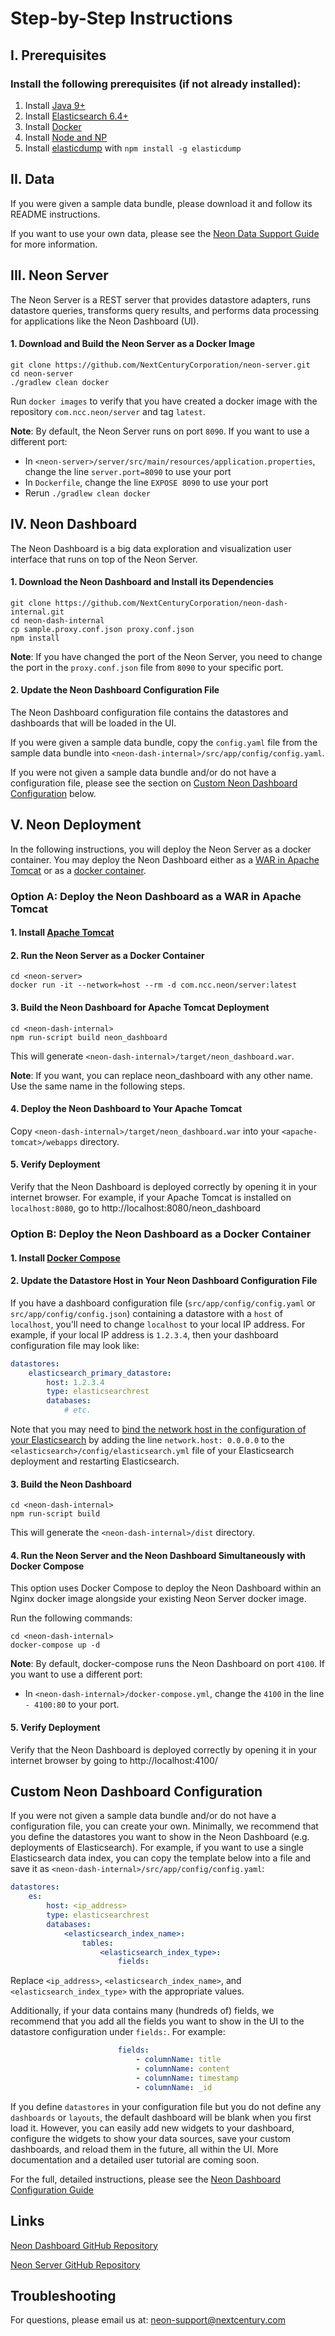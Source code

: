 # Step-by-Step Instructions

## I. Prerequisites

### Install the following prerequisites (if not already installed):

1. Install [Java 9+](https://www.oracle.com/technetwork/java/javase/downloads/jdk12-downloads-5295953.html)
2. Install [Elasticsearch 6.4+](https://www.elastic.co/downloads/past-releases/elasticsearch-6-8-1)
3. Install [Docker](https://docs.docker.com/v17.12/install/)
4. Install [Node and NP](https://nodejs.org/en/)
5. Install [elasticdump](https://www.npmjs.com/package/elasticdump) with `npm install -g elasticdump`

## II. Data

If you were given a sample data bundle, please download it and follow its README instructions.

If you want to use your own data, please see the [Neon Data Support Guide](https://github.com/NextCenturyCorporation/neon-server/blob/master/DATA_SUPPORT_GUIDE.md) for more information.

## III. Neon Server

The Neon Server is a REST server that provides datastore adapters, runs datastore queries, transforms query results, and performs data processing for applications like the Neon Dashboard (UI).

#### 1. Download and Build the Neon Server as a Docker Image

```
git clone https://github.com/NextCenturyCorporation/neon-server.git
cd neon-server
./gradlew clean docker
```

Run `docker images` to verify that you have created a docker image with the repository `com.ncc.neon/server` and tag `latest`.

**Note**: By default, the Neon Server runs on port `8090`.  If you want to use a different port:

- In `<neon-server>/server/src/main/resources/application.properties`, change the line `server.port=8090` to use your port
- In `Dockerfile`, change the line `EXPOSE 8090` to use your port
- Rerun `./gradlew clean docker`

## IV. Neon Dashboard

The Neon Dashboard is a big data exploration and visualization user interface that runs on top of the Neon Server.

#### 1. Download the Neon Dashboard and Install its Dependencies

```
git clone https://github.com/NextCenturyCorporation/neon-dash-internal.git
cd neon-dash-internal
cp sample.proxy.conf.json proxy.conf.json
npm install
```

**Note**: If you have changed the port of the Neon Server, you need to change the port in the `proxy.conf.json` file from `8090` to your specific port.

#### 2. Update the Neon Dashboard Configuration File

The Neon Dashboard configuration file contains the datastores and dashboards that will be loaded in the UI.

If you were given a sample data bundle, copy the `config.yaml` file from the sample data bundle into `<neon-dash-internal>/src/app/config/config.yaml`.

If you were not given a sample data bundle and/or do not have a configuration file, please see the section on [Custom Neon Dashboard Configuration](#custom-neon-dashboard-configuration) below.

## V. Neon Deployment

In the following instructions, you will deploy the Neon Server as a docker container.  You may deploy the Neon Dashboard either as a [WAR in Apache Tomcat](#option-a-deploy-the-neon-dashboard-as-a-war-in-apache-tomcat) or as a [docker container](#option-b-deploy-the-neon-dashboard-as-a-docker-container).

### Option A: Deploy the Neon Dashboard as a WAR in Apache Tomcat

#### 1. Install [Apache Tomcat](http://tomcat.apache.org/)

#### 2. Run the Neon Server as a Docker Container

```
cd <neon-server>
docker run -it --network=host --rm -d com.ncc.neon/server:latest
```

#### 3. Build the Neon Dashboard for Apache Tomcat Deployment

```
cd <neon-dash-internal>
npm run-script build neon_dashboard
```

This will generate `<neon-dash-internal>/target/neon_dashboard.war`.

**Note**: If you want, you can replace neon_dashboard with any other name.  Use the same name in the following steps.

#### 4. Deploy the Neon Dashboard to Your Apache Tomcat

Copy `<neon-dash-internal>/target/neon_dashboard.war` into your `<apache-tomcat>/webapps` directory.

#### 5. Verify Deployment

Verify that the Neon Dashboard is deployed correctly by opening it in your internet browser. For example, if your Apache Tomcat is installed on `localhost:8080`, go to http://localhost:8080/neon_dashboard

### Option B: Deploy the Neon Dashboard as a Docker Container

#### 1. Install [Docker Compose](https://docs.docker.com/compose/install/)

#### 2. Update the Datastore Host in Your Neon Dashboard Configuration File

If you have a dashboard configuration file (`src/app/config/config.yaml` or `src/app/config/config.json`) containing a datastore with a `host` of `localhost`, you'll need to change `localhost` to your local IP address.  For example, if your local IP address is `1.2.3.4`, then your dashboard configuration file may look like:

```yaml
datastores:
    elasticsearch_primary_datastore:
        host: 1.2.3.4
        type: elasticsearchrest
        databases:
            # etc.
```

Note that you may need to [bind the network host in the configuration of your Elasticsearch](https://www.elastic.co/guide/en/elasticsearch/reference/6.4/network.host.html) by adding the line `network.host: 0.0.0.0` to the `<elasticsearch>/config/elasticsearch.yml` file of your Elasticsearch deployment and restarting Elasticsearch.

#### 3. Build the Neon Dashboard

```
cd <neon-dash-internal>
npm run-script build
```

This will generate the `<neon-dash-internal>/dist` directory.

#### 4. Run the Neon Server and the Neon Dashboard Simultaneously with Docker Compose

This option uses Docker Compose to deploy the Neon Dashboard within an Nginx docker image alongside your existing Neon Server docker image.

Run the following commands:

```
cd <neon-dash-internal>
docker-compose up -d
```

**Note**: By default, docker-compose runs the Neon Dashboard on port `4100`.  If you want to use a different port:

- In `<neon-dash-internal>/docker-compose.yml`, change the `4100` in the line `- 4100:80` to your port.

#### 5. Verify Deployment

Verify that the Neon Dashboard is deployed correctly by opening it in your internet browser by going to http://localhost:4100/

## Custom Neon Dashboard Configuration

If you were not given a sample data bundle and/or do not have a configuration file, you can create your own.  Minimally, we recommend that you define the datastores you want to show in the Neon Dashboard (e.g. deployments of Elasticsearch).  For example, if you want to use a single Elasticsearch data index, you can copy the template below into a file and save it as `<neon-dash-internal>/src/app/config/config.yaml`:

```yaml
datastores:
    es:
        host: <ip_address>
        type: elasticsearchrest
        databases:
            <elasticsearch_index_name>:
                tables:
                    <elasticsearch_index_type>:
                        fields:
```

Replace `<ip_address>`, `<elasticsearch_index_name>`, and `<elasticsearch_index_type>` with the appropriate values.

Additionally, if your data contains many (hundreds of) fields, we recommend that you add all the fields you want to show in the UI to the datastore configuration under `fields:`.  For example:

```yaml
                        fields:
                            - columnName: title
                            - columnName: content
                            - columnName: timestamp
                            - columnName: _id
```

If you define `datastores` in your configuration file but you do not define any `dashboards` or `layouts`, the default dashboard will be blank when you first load it.  However, you can easily add new widgets to your dashboard, configure the widgets to show your data sources, save your custom dashboards, and reload them in the future, all within the UI.  More documentation and a detailed user tutorial are coming soon.

For the full, detailed instructions, please see the [Neon Dashboard Configuration Guide](./docs/DASHBOARD_CONFIGURATION_GUIDE.md)

## Links

[Neon Dashboard GitHub Repository](https://github.com/NextCenturyCorporation/neon-dash-internal)

[Neon Server GitHub Repository](https://github.com/NextCenturyCorporation/neon-server)

## Troubleshooting

For questions, please email us at:  [neon-support@nextcentury.com](mailto:neon-support@nextcentury.com)
